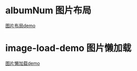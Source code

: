 # albumNum 图片布局
[图片布局demo](https://lauraxu3.github.io/image/albumNum/index.html)
# image-load-demo 图片懒加载
[图片懒加载demo](https://lauraxu3.github.io/image/image-load-demo/img_delay_demo.html)
